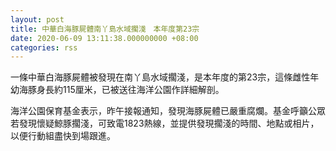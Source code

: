 ```yaml
---
layout: post
title: 中華白海豚屍體南丫島水域擱淺　本年度第23宗
date: 2020-06-09 13:11:38.000000000 +08:00
categories: rss
---
```


一條中華白海豚屍體被發現在南丫島水域擱淺，是本年度的第23宗，這條雌性年幼海豚身長約115厘米，已被送往海洋公園作詳細解剖。　

海洋公園保育基金表示，昨午接報通知，發現海豚屍體已嚴重腐爛。基金呼籲公眾若發現懷疑鯨豚擱淺，可致電1823熱線，並提供發現擱淺的時間、地點或相片，以便行動組盡快到場跟進。

